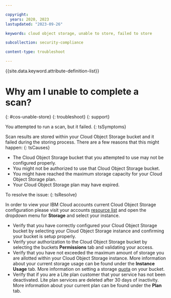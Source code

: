 ```yaml
---

copyright:
  years: 2020, 2023
lastupdated: "2023-09-26"

keywords: cloud object storage, unable to store, failed to store

subcollection: security-compliance

content-type: troubleshoot

---
```


{{site.data.keyword.attribute-definition-list}}

# Why am I unable to complete a scan?
{: #cos-unable-store}
{: troubleshoot} 
{: support}

You attempted to run a scan, but it failed.
{: tsSymptoms}

Scan results are stored within your Cloud Object Storage bucket and it failed during the storing process. There are a few reasons that this might happen:
{: tsCauses}

* The Cloud Object Storage bucket that you attempted to use may not be configured properly.
* You might not be authorized to use that Cloud Object Storage bucket.
* You might have reached the maximum storage capacity for your Cloud Object Storage plan.
* Your Cloud Object Storage plan may have expired.

To resolve the issue:
{: tsResolve}

In order to view your IBM Cloud accounts current Cloud Object Storage configuration please visit your accounts [resource list](https://cloud.ibm.com/resources) and open the dropdown menu for **Storage** and select your instance.

* Verify that you have correctly configured your Cloud Object Storage bucket by selecting your Cloud Object Storage instance and confirming your bucket is setup properly.
* Verify your authorization to the Cloud Object Storage bucket by selecting the buckets **Permissions** tab and validating your access.
* Verify that you have not exceeded the maximum amount of storage you are allotted within your Cloud Object Storage instance. More information about your current storage usage can be found under the **Instance Usage** tab. More information on setting a storage [quota](https://cloud.ibm.com/docs/cloud-object-storage?topic=cloud-object-storage-quota) on your bucket.
* Verify that if you are a Lite plan customer that your service has not been deactivated. Lite plan services are deleted after 30 days of inactivity. More information about your current plan can be found under the **Plan** tab.
